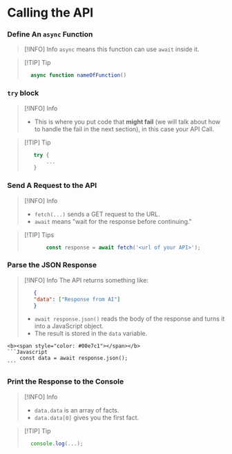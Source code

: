 # Calling the API

### Define An `async` Function
> [!INFO] Info
> `async` means this function can use `await` inside it.

> [!TIP]  Tip
> ``` Javascript
>   async function nameOfFunction()
> ```

### `try` block
> [!INFO] Info
> - This is where you put code that **might fail** (we will talk about how to handle the fail in the next section), in this case your API Call.

> [!TIP]  Tip 
> ```javascript
>    try {
>        ...
>    }
> ```

### Send A Request to the API
> [!INFO] Info 
> - `fetch(...)` sends a GET request to the URL.
> - `await` means "wait for the response before continuing."
>    

> [!TIP]  Tips
> ```javascript
>        const response = await fetch('<url of your API>');
>    ```

### Parse the JSON Response
> [!INFO] Info
> The API returns something like:
> ```JSON
>    {
>    "data": ["Response from AI"]
>    }
> ```
> - `await response.json()` reads the body of the response and turns it into a JavaScript object.
> - The result is stored in the `data` variable.

~~~admonish tip collapsible=true, title='<span style="color:#00e7c1">Tip</span>'
<b><span style="color: #00e7c1"></span></b>
```Javascript
    const data = await response.json();
```
~~~

### Print the Response to the Console
> [!INFO] Info
> - `data.data` is an array of facts.
> - `data.data[0]` gives you the first fact.

> [!TIP]  Tip
> ```javascript
>   console.log(...);
> ```